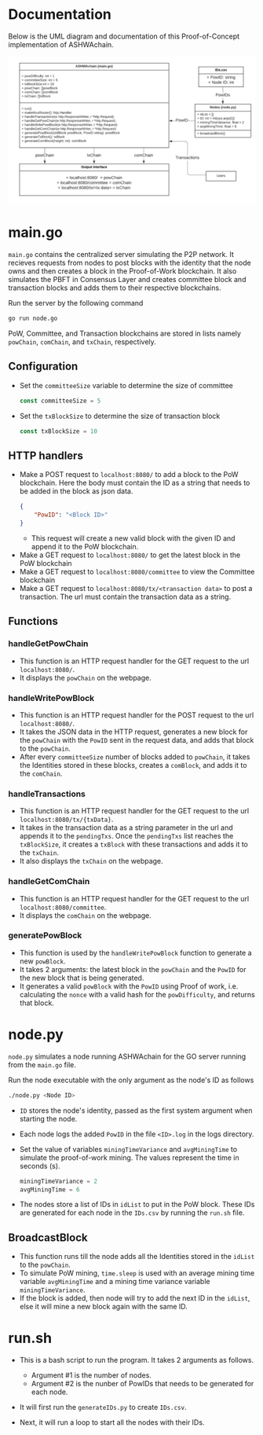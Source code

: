 # Documentation

Below is the UML diagram and documentation of this Proof-of-Concept implementation of ASHWAchain.

![UML](/UML.png)

# main.go

`main.go` contains the centralized server simulating the P2P network. It recieves requests from nodes to post blocks with the identity that the node owns and then creates a block in the Proof-of-Work blockchain. It also simulates the PBFT in Consensus Layer and creates committee block and transaction blocks and adds them to their respective blockchains.

Run the server by the following command
```bash
go run node.go
```

PoW, Committee, and Transaction blockchains are stored in lists namely `powChain`, `comChain`, and `txChain`, respectively.

## Configuration

- Set the `committeeSize` variable to determine the size of committee
    ```go
    const committeeSize = 5
    ```
- Set the `txBlockSize` to determine the size of transaction block
    ```go
    const txBlockSize = 10
    ```

## HTTP handlers
- Make a POST request to `localhost:8080/` to add a block to the PoW blockchain. Here the body must contain the ID as a string that needs to be added in the block as json data.
    ```json
    {
        "PowID": "<Block ID>"
    }
    ```
    - This request will create a new valid block with the given ID and append it to the PoW blockchain.
- Make a GET request to `localhost:8080/` to get the latest block in the PoW blockchain
- Make a GET request to `localhost:8080/committee` to view the Committee blockchain
- Make a GET request to `localhost:8080/tx/<transaction data>` to post a transaction. The url must contain the transaction data as a string.


## Functions

### handleGetPowChain
- This function is an HTTP request handler for the GET request to the url `localhost:8080/`.
- It displays the `powChain` on the webpage.


### handleWritePowBlock

- This function is an HTTP request handler for the POST request to the url `localhost:8080/`.
- It takes the JSON data in the HTTP request, generates a new block for the `powChain` with the `PowID` sent in the request data, and adds that block to the `powChain`.
- After every `committeeSize` number of blocks added to `powChain`, it takes the Identities stored in these blocks, creates a `comBlock`, and adds it to the `comChain`.

### handleTransactions

- This function is an HTTP request handler for the GET request to the url `localhost:8080/tx/{txData}`.
- It takes in the transaction data as a string parameter in the url and appends it to the `pendingTxs`. Once the `pendingTxs` list reaches the `txBlockSize`, it creates a `txBlock` with these transactions and adds it to the `txChain`.  
- It also displays the `txChain` on the webpage.

### handleGetComChain

- This function is an HTTP request handler for the GET request to the url `localhost:8080/committee`.
- It displays the `comChain` on the webpage.

### generatePowBlock

- This function is used by the `handleWritePowBlock` function to generate a new `powBlock`.
- It takes 2 arguments: the latest block in the `powChain` and the `PowID` for the new block that is being generated.
- It generates a valid `powBlock` with the `PowID` using Proof of work, i.e. calculating the `nonce` with a valid hash for the `powDifficulty`, and returns that block.


# node.py

`node.py` simulates a node running ASHWAchain for the GO server running from the `main.go` file.

Run the node executable with the only argument as the node's ID as follows
```bash
./node.py <Node ID>
```

- `ID` stores the node's identity, passed as the first system argument when starting the node. 

- Each node logs the added `PowID` in the file `<ID>.log` in the logs directory.

- Set the value of variables `miningTimeVariance` and `avgMiningTime` to simulate the proof-of-work mining. The values represent the time in seconds (s).
    ```py
    miningTimeVariance = 2
    avgMiningTime = 6
    ```

- The nodes store a list of IDs in `idList` to put in the PoW block. These IDs are generated for each node in the `IDs.csv` by running the `run.sh` file.



## BroadcastBlock

- This function runs till the node adds all the Identities stored in the `idList` to the `powChain`.
- To simulate PoW mining, `time.sleep` is used with an average mining time variable `avgMiningTime` and a mining time variance variable `miningTimeVariance`. 
- If the block is added, then node will try to add the next ID in the `idList`, else it will mine a new block again with the same ID.


# run.sh

- This is a bash script to run the program. It takes 2 arguments as follows.
    - Argument #1 is the number of nodes.
    - Argument #2 is the nunber of PowIDs that needs to be generated for each node.

- It will first run the `generateIDs.py` to create `IDs.csv`.
- Next, it will run a loop to start all the nodes with their IDs.


